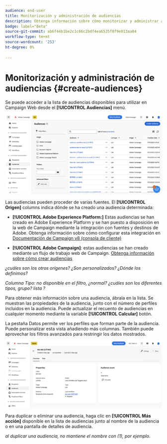 ```yaml
---
audience: end-user
title: Monitorización y administración de audiencias
description: Obtenga información sobre cómo monitorizar y administrar audiencias en la web de Adobe Campaign
badge: label="Beta"
source-git-commit: ab6f44b1be2c1c66c2bdf4ea6535f8f9e013aa84
workflow-type: tm+mt
source-wordcount: '253'
ht-degree: 0%

---
```



# Monitorización y administración de audiencias {#create-audiences}

Se puede acceder a la lista de audiencias disponibles para utilizar en Campaign Web desde el **[!UICONTROL Audiencias]** menú.

![](assets/audiences-list.png)

Las audiencias pueden proceder de varias fuentes. El **[!UICONTROL Origen]** columns indica dónde se ha creado una audiencia determinada:

* **[!UICONTROL Adobe Experience Platform:]** Estas audiencias se han creado en Adobe Experience Platform y se han puesto a disposición en la web de Campaign mediante la integración con fuentes y destinos de Adobe. Obtenga información sobre cómo configurar esta integración en [Documentación de Campaign v8 (consola de cliente)](https://experienceleague.adobe.com/docs/campaign/campaign-v8/connect/ac-aep/ac-aep.html)

* **[!UICONTROL Adobe Campaign]**: estas audiencias se han creado mediante un flujo de trabajo web de Campaign. [Obtenga información sobre cómo crear audiencias](create-audience.md)

*¿cuáles son los otros orígenes? ¿Son personalizados? ¿Dónde los definimos?*

*Columna Tipo: no disponible en el filtro, ¿normal? ¿cuáles son los diferentes tipos, grupo? lista ?*

Para obtener más información sobre una audiencia, ábrala en la lista. Se muestran las propiedades de la audiencia, junto con el número de perfiles incluidos en la audiencia. Puede actualizar el recuento de audiencias en cualquier momento mediante la variable **[!UICONTROL Calcular]** botón.

La pestaña Datos permite ver los perfiles que forman parte de la audiencia. Puede personalizar esta vista añadiendo más columnas. También puede aprovechar los filtros avanzados para restringir los datos mostrados.

![](assets/audiences-details.png)

Para duplicar o eliminar una audiencia, haga clic en **[!UICONTROL Más acción]** disponible en la lista de audiencias junto al nombre de la audiencia o en una pantalla de detalles de audiencia.

*al duplicar una audiencia, no mantiene el nombre con (1), por ejemplo.*
